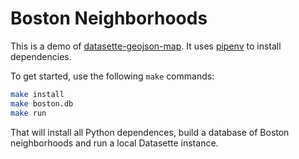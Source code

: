 # Boston Neighborhoods

This is a demo of [datasette-geojson-map](https://github.com/eyeseast/datasette-geojson-map). It uses [pipenv](https://pipenv.pypa.io/en/latest/) to install dependencies.

To get started, use the following `make` commands:

```sh
make install
make boston.db
make run
```

That will install all Python dependences, build a database of Boston neighborhoods and run a local Datasette instance.

